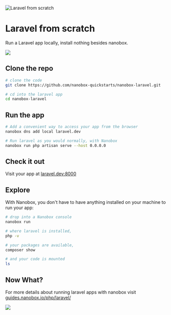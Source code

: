 ![Laravel from scratch](https://guides.nanobox.io/assets/quickstart-icons/laravel.png)

# Laravel from scratch

Run a Laravel app locally, install nothing besides nanobox.

<a href="https://nanobox.io/download"><img src="https://guides.nanobox.io/assets/quickstart-icons/download.png" /></a>


## Clone the repo

```bash
# clone the code
git clone https://github.com/nanobox-quickstarts/nanobox-laravel.git

# cd into the laravel app
cd nanobox-laravel
```

## Run the app

```bash
# Add a convenient way to access your app from the browser
nanobox dns add local laravel.dev

# Run laravel as you would normally, with Nanobox
nanobox run php artisan serve --host 0.0.0.0
```

## Check it out

Visit your app at <a href="http://laravel.dev:8000" target="\_blank">laravel.dev:8000</a>

## Explore

With Nanobox, you don't have to have anything installed on your machine to run your app:

```bash
# drop into a Nanobox console
nanobox run

# where laravel is installed,
php -v

# your packages are available,
composer show

# and your code is mounted
ls
```

## Now What?
For more details about running laravel apps with nanobox visit [guides.nanobox.io/php/laravel/](https://guides.nanobox.io/php/laravel/)

<a href="https://nanobox.io"><img src="https://guides.nanobox.io/assets/quickstart-icons/footer.png" /></a>
